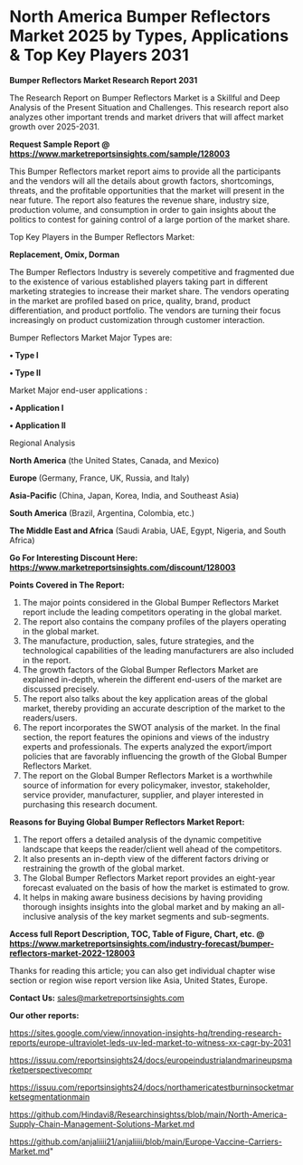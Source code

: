 # North America Bumper Reflectors Market 2025 by Types, Applications & Top Key Players 2031

<strong>Bumper Reflectors Market Research Report 2031</strong>

The Research Report on Bumper Reflectors Market is a Skillful and Deep Analysis of the Present Situation and Challenges. This research report also analyzes other important trends and market drivers that will affect market growth over 2025-2031.

<strong>Request Sample Report @ <a href=https://www.marketreportsinsights.com/sample/128003>https://www.marketreportsinsights.com/sample/128003</a></strong>

This Bumper Reflectors market report aims to provide all the participants and the vendors will all the details about growth factors, shortcomings, threats, and the profitable opportunities that the market will present in the near future. The report also features the revenue share, industry size, production volume, and consumption in order to gain insights about the politics to contest for gaining control of a large portion of the market share.

Top Key Players in the Bumper Reflectors Market:

<strong>Replacement, Omix, Dorman</strong>

The Bumper Reflectors Industry is severely competitive and fragmented due to the existence of various established players taking part in different marketing strategies to increase their market share. The vendors operating in the market are profiled based on price, quality, brand, product differentiation, and product portfolio. The vendors are turning their focus increasingly on product customization through customer interaction.

Bumper Reflectors Market Major Types are:

<strong>• Type I

• Type II</strong>

Market Major end-user applications :

<strong>• Application I

• Application II</strong>

Regional Analysis

</u><strong><b>North America</b></strong> (the United States, Canada, and Mexico)

<strong><b>Europe </b></strong>(Germany, France, UK, Russia, and Italy)

<strong><b>Asia-Pacific</b></strong> (China, Japan, Korea, India, and Southeast Asia)

<strong><b>South America</b></strong> (Brazil, Argentina, Colombia, etc.)

<strong><b>The Middle East and Africa</b></strong> (Saudi Arabia, UAE, Egypt, Nigeria, and South Africa)

<strong>Go For Interesting Discount Here: <a href=https://www.marketreportsinsights.com/discount/128003>https://www.marketreportsinsights.com/discount/128003</a></strong>

<strong>Points Covered in The Report:</strong>
<ol>
  <li>The major points considered in the Global Bumper Reflectors Market report include the leading competitors operating in the global market.</li>
  <li>The report also contains the company profiles of the players operating in the global market.</li>
  <li>The manufacture, production, sales, future strategies, and the technological capabilities of the leading manufacturers are also included in the report.</li>
  <li>The growth factors of the Global Bumper Reflectors Market are explained in-depth, wherein the different end-users of the market are discussed precisely.</li>
  <li>The report also talks about the key application areas of the global market, thereby providing an accurate description of the market to the readers/users.</li>
  <li>The report incorporates the SWOT analysis of the market. In the final section, the report features the opinions and views of the industry experts and professionals. The experts analyzed the export/import policies that are favorably influencing the growth of the Global Bumper Reflectors Market.</li>
  <li>The report on the Global Bumper Reflectors Market is a worthwhile source of information for every policymaker, investor, stakeholder, service provider, manufacturer, supplier, and player interested in purchasing this research document.</li>
</ol>
<strong>Reasons for Buying Global Bumper Reflectors Market Report:</strong>

<ol>
  <li>The report offers a detailed analysis of the dynamic competitive landscape that keeps the reader/client well ahead of the competitors.</li>
  <li>It also presents an in-depth view of the different factors driving or restraining the growth of the global market.</li>
  <li>The Global Bumper Reflectors Market report provides an eight-year forecast evaluated on the basis of how the market is estimated to grow.</li>
  <li>It helps in making aware business decisions by having providing thorough insights insights into the global market and by making an all-inclusive analysis of the key market segments and sub-segments.</li>
</ol>
<strong>Access full Report Description, TOC, Table of Figure, Chart, etc. @ <a href=https://www.marketreportsinsights.com/industry-forecast/bumper-reflectors-market-2022-128003>https://www.marketreportsinsights.com/industry-forecast/bumper-reflectors-market-2022-128003</a></strong>


Thanks for reading this article; you can also get individual chapter wise section or region wise report version like Asia, United States, Europe.

<strong>Contact Us:</strong>
sales@marketreportsinsights.com

<strong>Our other reports:</strong>

<a href=https://sites.google.com/view/innovation-insights-hq/trending-research-reports/europe-ultraviolet-leds-uv-led-market-to-witness-xx-cagr-by-2031>https://sites.google.com/view/innovation-insights-hq/trending-research-reports/europe-ultraviolet-leds-uv-led-market-to-witness-xx-cagr-by-2031</a>

<a href=https://issuu.com/reportsinsights24/docs/europeindustrialandmarineupsmarketperspectivecompr>https://issuu.com/reportsinsights24/docs/europeindustrialandmarineupsmarketperspectivecompr</a>

<a href=https://issuu.com/reportsinsights24/docs/northamericatestburninsocketmarketsegmentationmain>https://issuu.com/reportsinsights24/docs/northamericatestburninsocketmarketsegmentationmain</a>

<a href=https://github.com/Hindavi8/Researchinsightss/blob/main/North-America-Supply-Chain-Management-Solutions-Market.md>https://github.com/Hindavi8/Researchinsightss/blob/main/North-America-Supply-Chain-Management-Solutions-Market.md</a>

<a href=https://github.com/anjaliiii21/anjaliiii/blob/main/Europe-Vaccine-Carriers-Market.md>https://github.com/anjaliiii21/anjaliiii/blob/main/Europe-Vaccine-Carriers-Market.md</a>"
